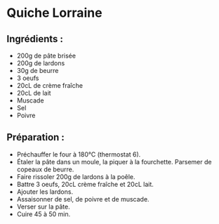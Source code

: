# Quiche Lorraine

## Ingrédients :
* 200g de pâte brisée
* 200g de lardons
* 30g de beurre
* 3 oeufs
* 20cL de crème fraîche
* 20cL de lait
* Muscade
* Sel
* Poivre

## Préparation :
* Préchauffer le four à 180°C (thermostat 6).
* Étaler la pâte dans un moule, la piquer à la fourchette. Parsemer de copeaux de beurre.
* Faire rissoler 200g de lardons à la poêle.
* Battre 3 oeufs, 20cL crème fraîche et 20cL lait.
* Ajouter les lardons.
* Assaisonner de sel, de poivre et de muscade.
* Verser sur la pâte.
* Cuire 45 à 50 min.
